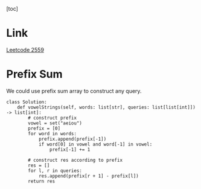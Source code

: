 [toc]

# Link
[Leetcode 2559](https://leetcode.cn/problems/count-vowel-strings-in-ranges/)

# Prefix Sum
We could use prefix sum array to construct any query.
```python3
class Solution:
    def vowelStrings(self, words: list[str], queries: list[list[int]]) -> list[int]:
        # construct prefix
        vowel = set("aeiou")
        prefix = [0]
        for word in words:
            prefix.append(prefix[-1])
            if word[0] in vowel and word[-1] in vowel:
                prefix[-1] += 1
                
        # construct res according to prefix
        res = []
        for l, r in queries:
            res.append(prefix[r + 1] - prefix[l])
        return res
```